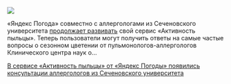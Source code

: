<!--2025-05-28 12:45:31-->
<div class="yb">
  <div class="rss habr"><img src="https://habrastorage.org/getpro/habr/upload_files/c12/d06/930/c12d069302eec57dc57fc3b359171a35.jpg" /><p>«Яндекс Погода» совместно с аллергологами из Сеченовского университета <a href="https://yandex.ru/company/news/03-27-05-2025" rel="noopener noreferrer nofollow">продолжает развивать</a> свой сервис «Активность пыльцы». Теперь пользователи могут получить ответы на самые частые вопросы о сезонном цветении от пульмонологов-аллергологов Клинического центра наук о... <p class="titl"><a href="https://habr.com/ru/news/913642/?utm_source=habrahabr&utm_medium=rss&utm_campaign=913642">В сервисе «Активность пыльцы» от «Яндекс Погоды» появились консультации аллергологов из Сеченовского университета</a></p></div>
</div>
